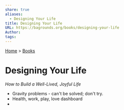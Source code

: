 ```yaml
---
share: true
aliases:
  - Designing Your Life
title: Designing Your Life
URL: https://bagrounds.org/books/designing-your-life
Author: 
tags: 
---
```

[Home](../index.md) > [Books](./index.md)  
# Designing Your Life  
_How to Build a Well-Lived, Joyful Life_  
  
- Gravity problems - can't be solved; don't try.  
- Health, work, play, love dashboard  
-   
